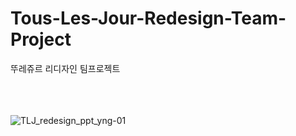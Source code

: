 # Tous-Les-Jour-Redesign-Team-Project
뚜레쥬르 리디자인 팀프로젝트

<br><br><br> 
![TLJ_redesign_ppt_yng-01](https://github.com/user-attachments/assets/620f8a9e-1512-46be-a852-99657fb09a0a)

<br><br><br>
